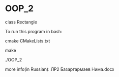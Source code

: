 # OOP_2

class Rectangle

To run this program in bash:

cmake CMakeLists.txt

make

./OOP_2

more info(in Russian): ЛР2 Базаргармаев Нима.docx
